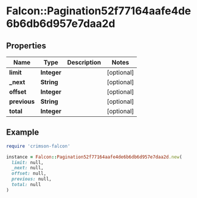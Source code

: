 # Falcon::Pagination52f77164aafe4de6b6db6d957e7daa2d

## Properties

| Name | Type | Description | Notes |
| ---- | ---- | ----------- | ----- |
| **limit** | **Integer** |  | [optional] |
| **_next** | **String** |  | [optional] |
| **offset** | **Integer** |  | [optional] |
| **previous** | **String** |  | [optional] |
| **total** | **Integer** |  | [optional] |

## Example

```ruby
require 'crimson-falcon'

instance = Falcon::Pagination52f77164aafe4de6b6db6d957e7daa2d.new(
  limit: null,
  _next: null,
  offset: null,
  previous: null,
  total: null
)
```

